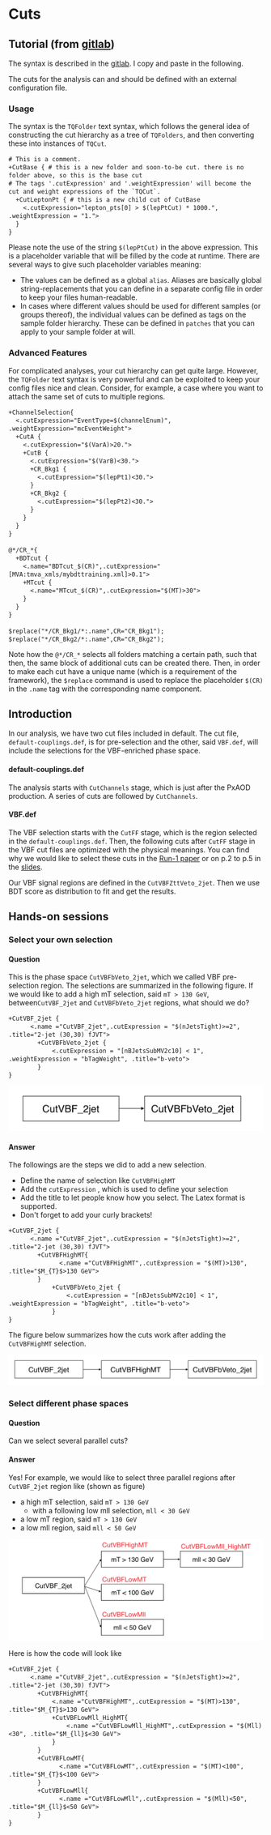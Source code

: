 # Cuts

## Tutorial \(from [gitlab](https://gitlab.cern.ch/atlas-physics/higgs/hww/HWWAnalysisCode/tree/master/share/config/cuts/common#cuts)\)

The syntax is described in the [gitlab](https://gitlab.cern.ch/atlas-physics/higgs/hww/HWWAnalysisCode/tree/master/share/config/cuts/common#cuts). I copy and paste in the following. 

The cuts for the analysis can and should be defined with an external configuration file.

### Usage

The syntax is the `TQFolder` text syntax, which follows the general idea of constructing the cut hierarchy as a tree of `TQFolders`, and then converting these into instances of `TQCut`.

```text
# This is a comment.
+CutBase { # this is a new folder and soon-to-be cut. there is no folder above, so this is the base cut
# The tags '.cutExpression' and '.weightExpression' will become the cut and weight expressions of the `TQCut`.
  +CutLeptonPt { # this is a new child cut of CutBase
    <.cutExpression="lepton_pts[0] > $(lepPtCut) * 1000.", .weightExpression = "1.">
  }   
}
```

Please note the use of the string `$(lepPtCut)` in the above expression. This is a placeholder variable that will be filled by the code at runtime. There are several ways to give such placeholder variables meaning:

* The values can be defined as a global `alias`. Aliases are basically global string-replacements that you can define in a separate config file in order to keep your files human-readable.
* In cases where different values should be used for different samples \(or groups thereof\), the individual values can be defined as tags on the sample folder hierarchy. These can be defined in `patches` that you can apply to your sample folder at will.

### Advanced Features

For complicated analyses, your cut hierarchy can get quite large. However, the `TQFolder` text syntax is very powerful and can be exploited to keep your config files nice and clean. Consider, for example, a case where you want to attach the same set of cuts to multiple regions.

```text
+ChannelSelection{
  <.cutExpression="EventType=$(channelEnum)", .weightExpression="mcEventWeight">
  +CutA {
    <.cutExpression="$(VarA)>20.">
    +CutB {
      <.cutExpression="$(VarB)<30.">
      +CR_Bkg1 {
        <.cutExpression="$(lepPt1)<30.">        
      }     
      +CR_Bkg2 {
        <.cutExpression="$(lepPt2)<30.">        
      }
    }
  }
}

@*/CR_*{
  +BDTcut {
    <.name="BDTcut_$(CR)",.cutExpression="[MVA:tmva_xmls/mybdttraining.xml]>0.1">
    +MTcut {
      <.name="MTcut_$(CR)",.cutExpression="$(MT)>30">
    }
  }
}

$replace("*/CR_Bkg1/*:.name",CR="CR_Bkg1");
$replace("*/CR_Bkg2/*:.name",CR="CR_Bkg2");
```

Note how the `@*/CR_*` selects all folders matching a certain path, such that then, the same block of additional cuts can be created there. Then, in order to make each cut have a unique name \(which is a requirement of the framework\), the `$replace` command is used to replace the placeholder `$(CR)` in the `.name` tag with the corresponding name component.

## Introduction

In our analysis, we have two cut files included in default. The cut file, `default-couplings.def`, is for pre-selection and the other, said `VBF.def`, will include the selections for the VBF-enriched phase space.

#### default-couplings.def

The analysis starts with `CutChannels` stage, which is just after the PxAOD production. A series of cuts are followed by `CutChannels`. 

#### VBF.def

The VBF selection starts with the `CutFF` stage, which is the region selected in the `default-couplings.def`. Then, the following cuts after `CutFF` stage in the VBF cut files are optimized with the physical meanings. You can find why we would like to select these cuts in the [Run-1 paper](https://arxiv.org/abs/1412.2641) or on p.2 to p.5 in the [slides](https://indico.cern.ch/event/714538/contributions/3020450/attachments/1660371/2659743/VBF_HWWworkshop_20180601.pdf). 

Our VBF signal regions are defined in the `CutVBFZttVeto_2jet`. Then we use BDT score as distribution to fit and get the results. 

## Hands-on sessions

### Select your own selection

#### Question

This is the phase space `CutVBFbVeto_2jet`, which we called VBF pre-selection region. The selections are summarized in the following figure. If we would like to add a high mT selection, said `mT > 130 GeV`, between`CutVBF_2jet` and `CutVBFbVeto_2jet` regions, what should we do?

```text
+CutVBF_2jet {
	  <.name ="CutVBF_2jet",.cutExpression = "$(nJetsTight)>=2", .title="2-jet (30,30) fJVT">
    	+CutVBFbVeto_2jet {
	    	<.cutExpression = "[nBJetsSubMV2c10] < 1", .weightExpression = "bTagWeight", .title="b-veto">
		}
}
```

![](../../../../../.gitbook/assets/ying-mu-kuai-zhao-20190612-xia-wu-10.25.35.png)

#### Answer

The followings are the steps we did to add a new selection.

* Define the name of selection like `CutVBFHighMT`
* Add the `cutExpression` , which is used to define your selection
* Add the title to let people know how you select. The Latex format is supported.
* Don't forget to add your curly brackets!

```text
+CutVBF_2jet {
	  <.name ="CutVBF_2jet",.cutExpression = "$(nJetsTight)>=2", .title="2-jet (30,30) fJVT">
		+CutVBFHighMT{
			  <.name ="CutVBFHighMT",.cutExpression = "$(MT)>130", .title="$M_{T}$>130 GeV">
		}
    		+CutVBFbVeto_2jet {
	    		<.cutExpression = "[nBJetsSubMV2c10] < 1", .weightExpression = "bTagWeight", .title="b-veto">
			}
}
```

The figure below summarizes how the cuts work after adding the `CutVBFHighMT` selection.

![](../../../../../.gitbook/assets/ying-mu-kuai-zhao-20190612-xia-wu-10.25.38.png)

### Select different phase spaces

#### Question

Can we select several parallel cuts?

#### Answer

Yes! For example, we would like to select three parallel regions after `CutVBF_2jet` region like \(shown as figure\)

* a high mT selection, said `mT > 130 GeV`
  * with a following low mll selection, `mll < 30 GeV`
* a low mT region, said `mT > 130 GeV`
* a low mll region, said `mll < 50 GeV`

![](../../../../../.gitbook/assets/ying-mu-kuai-zhao-20190612-xia-wu-10.38.47.png)

Here is how the code will look like

```text
+CutVBF_2jet {
	  <.name ="CutVBF_2jet",.cutExpression = "$(nJetsTight)>=2", .title="2-jet (30,30) fJVT">
		+CutVBFHighMT{
			<.name ="CutVBFHighMT",.cutExpression = "$(MT)>130", .title="$M_{T}$>130 GeV">
			+CutVBFLowMll_HighMT{
				<.name ="CutVBFLowMll_HighMT",.cutExpression = "$(Mll)<30", .title="$M_{ll}$<30 GeV">
			}
		}
		+CutVBFLowMT{
			  <.name ="CutVBFLowMT",.cutExpression = "$(MT)<100", .title="$M_{T}$<100 GeV">
		}
		+CutVBFLowMll{
			  <.name ="CutVBFLowMll",.cutExpression = "$(Mll)<50", .title="$M_{ll}$<50 GeV">
		}
}
```

